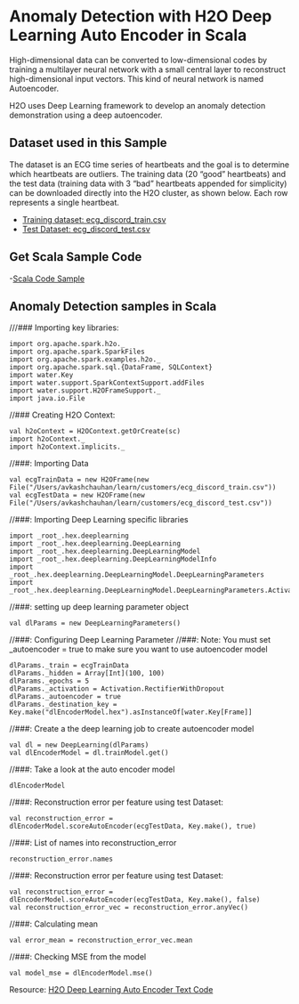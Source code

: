 # Anomaly Detection with H2O Deep Learning Auto Encoder in Scala #

High-dimensional data can be converted to low-dimensional codes by training a multilayer neural network with a small central layer to reconstruct high-dimensional input vectors. This kind of neural network is named Autoencoder.

H2O uses Deep Learning framework to develop an anomaly detection demonstration using a deep autoencoder. 

## Dataset used in this Sample ##

The dataset is an ECG time series of heartbeats and the goal is to determine which heartbeats are outliers. The training data (20 “good” heartbeats) and the test data (training data with 3 “bad” heartbeats appended for simplicity) can be downloaded directly into the H2O cluster, as shown below. Each row represents a single heartbeat.

 - [Training dataset: ecg_discord_train.csv](https://raw.githubusercontent.com/Avkash/mldl/master/data/ecg_discord_train.csv)
 - [Test Dataset: ecg_discord_test.csv](https://raw.githubusercontent.com/Avkash/mldl/master/data/ecg_discord_test.csv)

## Get Scala Sample Code ##
 -[Scala Code Sample]() 

## Anomaly Detection samples in Scala ##

///### Importing key libraries:
```
import org.apache.spark.h2o._
import org.apache.spark.SparkFiles
import org.apache.spark.examples.h2o._
import org.apache.spark.sql.{DataFrame, SQLContext}
import water.Key
import water.support.SparkContextSupport.addFiles
import water.support.H2OFrameSupport._
import java.io.File
```

//### Creating H2O Context:
```
val h2oContext = H2OContext.getOrCreate(sc)
import h2oContext._
import h2oContext.implicits._
```

//###: Importing Data
```
val ecgTrainData = new H2OFrame(new File("/Users/avkashchauhan/learn/customers/ecg_discord_train.csv"))
val ecgTestData = new H2OFrame(new File("/Users/avkashchauhan/learn/customers/ecg_discord_test.csv"))
```

//###: Importing Deep Learning specific libraries
```
import _root_.hex.deeplearning
import _root_.hex.deeplearning.DeepLearning
import _root_.hex.deeplearning.DeepLearningModel
import _root_.hex.deeplearning.DeepLearningModelInfo
import _root_.hex.deeplearning.DeepLearningModel.DeepLearningParameters
import _root_.hex.deeplearning.DeepLearningModel.DeepLearningParameters.Activation
```

//###: setting up deep learning parameter object
```
val dlParams = new DeepLearningParameters()
```

//###: Configuring Deep Learning Parameter
//###: Note: You must set _autoencoder = true to make sure you want to use autoencoder model
```
dlParams._train = ecgTrainData
dlParams._hidden = Array[Int](100, 100)
dlParams._epochs = 5
dlParams._activation = Activation.RectifierWithDropout
dlParams._autoencoder = true
dlParams._destination_key = Key.make("dlEncoderModel.hex").asInstanceOf[water.Key[Frame]]
```

//###: Create a the deep learning job to create autoencoder model
```
val dl = new DeepLearning(dlParams)
val dlEncoderModel = dl.trainModel.get()
```

//###: Take a look at the auto encoder model
```
dlEncoderModel
```

//###: Reconstruction error per feature using test Dataset:
```
val reconstruction_error =  dlEncoderModel.scoreAutoEncoder(ecgTestData, Key.make(), true)
```

//###: List of names into reconstruction_error
```
reconstruction_error.names
```

//###: Reconstruction error per feature using test Dataset:
```
val reconstruction_error =  dlEncoderModel.scoreAutoEncoder(ecgTestData, Key.make(), false)
val reconstruction_error_vec = reconstruction_error.anyVec()
```

//###: Calculating mean
```
val error_mean = reconstruction_error_vec.mean
```

//###: Checking MSE from the model
```
val model_mse = dlEncoderModel.mse()
```

Resource: [H2O Deep Learning Auto Encoder Text Code](https://github.com/h2oai/h2o-3/blob/bd8ce2917bdf2f07aea79ad5ff8dd4d859dfcf42/h2o-algos/src/test/java/hex/deeplearning/DeepLearningAutoEncoderTest.java)

